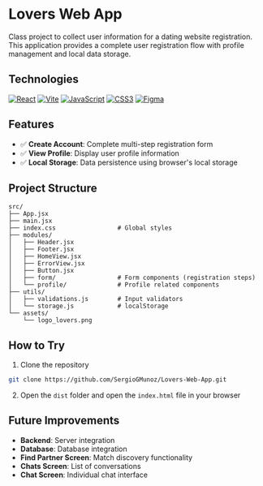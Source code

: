 # Lovers Web App

Class project to collect user information for a dating website registration. This application provides a complete user registration flow with profile management and local data storage.

## Technologies
[![React](https://img.shields.io/badge/React-%2320232a.svg?style=flat&logo=react&logoColor=%2361DAFB)](https://reactjs.org/)
[![Vite](https://img.shields.io/badge/Vite-%23646CFF.svg?style=flat&logo=vite&logoColor=white)](https://vitejs.dev/)
[![JavaScript](https://img.shields.io/badge/JavaScript-%23F7DF1E.svg?style=flat&logo=javascript&logoColor=black)](https://developer.mozilla.org/docs/Web/JavaScript)
[![CSS3](https://img.shields.io/badge/CSS3-%231572B6.svg?style=flat&logo=css3&logoColor=white)](https://developer.mozilla.org/docs/Web/CSS)
[![Figma](https://img.shields.io/badge/Design-Figma-black?style=flat&logo=figma)](https://www.figma.com)

## Features
- ✅ **Create Account**: Complete multi-step registration form
- ✅ **View Profile**: Display user profile information
- ✅ **Local Storage**: Data persistence using browser's local storage

## Project Structure
```
src/
├── App.jsx                   
├── main.jsx                  
├── index.css                 # Global styles
├── modules/                  
│   ├── Header.jsx            
│   ├── Footer.jsx            
│   ├── HomeView.jsx          
│   ├── ErrorView.jsx         
│   ├── Button.jsx            
│   ├── form/                 # Form components (registration steps)
│   └── profile/              # Profile related components
├── utils/                    
│   ├── validations.js        # Input validators
│   └── storage.js            # localStorage
└── assets/                   
    └── logo_lovers.png
```

## How to Try

1. Clone the repository
```bash
git clone https://github.com/SergioGMunoz/Lovers-Web-App.git
```

2. Open the `dist` folder and open the `index.html` file in your browser

## Future Improvements
- **Backend**: Server integration
- **Database**: Database integration
- **Find Partner Screen**: Match discovery functionality
- **Chats Screen**: List of conversations
- **Chat Screen**: Individual chat interface